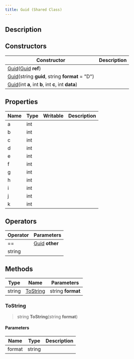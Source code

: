 ```yaml
---
title: Guid (Shared Class)
---
```

## Description

## Constructors

| Constructor                                                                      | Description |
| -------------------------------------------------------------------------------- | ----------- |
| [Guid](/vext/ref/cls/shr/guid)([Guid](/vext/ref/cls/shr/guid) **ref**)     |             |
| [Guid](/vext/ref/cls/shr/guid)(string **guid**, string **format** = "D")      |             |
| [Guid](/vext/ref/cls/shr/guid)(int **a**, int **b**, int **c**, int **data**) |             |

## Properties

| Name | Type | Writable | Description |
| ---- | ---- | -------- | ----------- |
| a    | int  |          |             |
| b    | int  |          |             |
| c    | int  |          |             |
| d    | int  |          |             |
| e    | int  |          |             |
| f    | int  |          |             |
| g    | int  |          |             |
| h    | int  |          |             |
| i    | int  |          |             |
| j    | int  |          |             |
| k    | int  |          |             |

## Operators

| Operator | Parameters                                  |
| -------- | ------------------------------------------- |
| \==      | [Guid](/vext/ref/cls/shr/guid) **other** |
| string   |                                             |

## Methods

| Type   | Name                  | Parameters        |
| ------ | --------------------- | ----------------- |
| string | [ToString](#tostring) | string **format** |

### ToString

> string **ToString**(string **format**)

#### Parameters

| Name   | Type   | Description |
| ------ | ------ | ----------- |
| format | string |             |
